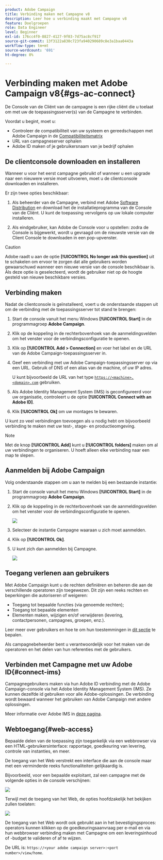 ```yaml
---
product: Adobe Campaign
title: Verbinding maken met Campagne v8
description: Leer hoe u verbinding maakt met Campagne v8
feature: Doelgroepen
role: Data Engineer
level: Beginner
exl-id: 176cc4f0-8827-4127-9f03-7d75ac8cf917
source-git-commit: 13f3122a830c723fa940290689c8e3a1baa0443a
workflow-type: tm+mt
source-wordcount: '691'
ht-degree: 0%

---
```


# Verbinding maken met Adobe Campaign v8{#gs-ac-connect}

De Console van de Cliënt van de campagne is een rijke cliënt die u toelaat om met uw de toepassingsserver(s) van de Campagne te verbinden.

Voordat u begint, moet u:

* Controleer de compatibiliteit van uw systeem en gereedschappen met Adobe Campaign in de [Compatibiliteitsmatrix](compatibility-matrix.md)
* URL van campagneserver ophalen
* Adobe ID maken of je gebruikersnaam van je bedrijf ophalen

## De clientconsole downloaden en installeren

Wanneer u voor het eerst campagne gebruikt of wanneer u een upgrade naar een nieuwere versie moet uitvoeren, moet u de clientconsole downloaden en installeren.

Er zijn twee opties beschikbaar:

1. Als beheerder van de Campagne, verbind met Adobe [Software Distribution](https://experience.adobe.com/#/downloads/content/software-distribution/encampaign.html) en download het de installatieprogramma van de Console van de Cliënt. U kunt de toepassing vervolgens op uw lokale computer installeren.

1. Als eindgebruiker, kan Adobe de Console voor u opstellen: zodra de Console is bijgewerkt, wordt u gevraagd om de nieuwste versie van de Client Console te downloaden in een pop-upvenster.

>[!CAUTION]
>
>Adobe raadt u aan de optie **[!UICONTROL No longer ask this question]** uit te schakelen om ervoor te zorgen dat alle gebruikers worden gewaarschuwd wanneer een nieuwe versie van de console beschikbaar is.  Als deze optie is geselecteerd, wordt de gebruiker niet op de hoogte gesteld van nieuwe beschikbare versies.

## Verbinding maken

Nadat de clientconsole is geïnstalleerd, voert u de onderstaande stappen uit om de verbinding met de toepassingsserver tot stand te brengen:

1. Start de console vanuit het menu Windows **[!UICONTROL Start]** in de programmagroep **Adobe Campaign**.

1. Klik op de koppeling in de rechterbovenhoek van de aanmeldingsvelden om het venster voor de verbindingsconfiguratie te openen.

1. Klik op **[!UICONTROL Add > Connection]** en voer het label en de URL van de Adobe Campaign-toepassingsserver in.

1. Geef een verbinding met uw Adobe Campaign-toepassingsserver op via een URL. Gebruik of DNS of een alias van de machine, of uw IP adres.

   U kunt bijvoorbeeld de URL van het type [`https://<machine>.<domain>.com`](https://myserver.adobe.com) gebruiken.

1. Als Adobe Identity Management System (IMS) is geconfigureerd voor uw organisatie, controleert u de optie **[!UICONTROL Connect with an Adobe ID]**.

1. Klik **[!UICONTROL Ok]** om uw montages te bewaren.

U kunt zo veel verbindingen toevoegen als u nodig hebt om bijvoorbeeld verbinding te maken met uw test-, stage- en productieomgeving.

>[!NOTE]
>
>Met de knop **[!UICONTROL Add]** kunt u **[!UICONTROL folders]** maken om al uw verbindingen te organiseren. U hoeft alleen elke verbinding naar een map te slepen.

## Aanmelden bij Adobe Campaign

Volg onderstaande stappen om u aan te melden bij een bestaande instantie:

1. Start de console vanuit het menu Windows **[!UICONTROL Start]** in de programmagroep **Adobe Campaign**.

1. Klik op de koppeling in de rechterbovenhoek van de aanmeldingsvelden om het venster voor de verbindingsconfiguratie te openen.

   ![](assets/connectToCampaign.png)

1. Selecteer de instantie Campagne waaraan u zich moet aanmelden.

1. Klik op **[!UICONTROL Ok]**.

1. U kunt zich dan aanmelden bij Campagne.

   ![](assets/adobeID.png)

## Toegang verlenen aan gebruikers

Met Adobe Campaign kunt u de rechten definiëren en beheren die aan de verschillende operatoren zijn toegewezen. Dit zijn een reeks rechten en beperkingen die autoriseren of weigeren:

* Toegang tot bepaalde functies (via genoemde rechten);
* Toegang tot bepaalde elementen
* Elementen maken, wijzigen en/of verwijderen (levering, contactpersonen, campagnes, groepen, enz.).

Leer meer over gebruikers en hoe te om hun toestemmingen in [dit sectie](permissions.md) te bepalen.

Als campagnebeheerder bent u verantwoordelijk voor het maken van de operatoren en het delen van hun referenties met de gebruikers.

## Verbinden met Campagne met uw Adobe ID{#connect-ims}

Campagnegebruikers maken via hun Adobe ID verbinding met de Adobe Campaign-console via het Adobe Identity Management System (IMS). Ze kunnen dezelfde id gebruiken voor alle Adobe-oplossingen. De verbinding wordt bewaard wanneer het gebruiken van Adobe Campaign met andere oplossingen.

Meer informatie over Adobe IMS in [deze pagina](https://helpx.adobe.com/enterprise/using/identity.html).

## Webtoegang{#web-access}

Bepaalde delen van de toepassing zijn toegankelijk via een webbrowser via een HTML-gebruikersinterface: rapportage, goedkeuring van levering, controle van instanties, en meer.

De toegang van het Web verstrekt een interface die aan de console maar met een verminderde reeks functionaliteiten gelijkaardig is.

Bijvoorbeeld, voor een bepaalde exploitant, zal een campagne met de volgende opties in de console verschijnen:

![](assets/campaign-from-console.png)

Terwijl met de toegang van het Web, de opties hoofdzakelijk het bekijken zullen toelaten:

![](assets/campaign-from-web.png)

De toegang van het Web wordt ook gebruikt aan in het bevestigingsproces: operators kunnen klikken op de goedkeuringsaanvraag per e-mail en via hun webbrowser verbinding maken met Campagne om een leveringsinhoud of -budget te valideren of af te wijzen.

De URL is:  `https://<your adobe campaign server>:<port number>/view/home`.
